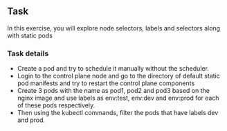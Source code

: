 ## Task 

In this exercise, you will explore node selectors, labels and selectors along with static pods


### Task details
- Create a pod and try to schedule it manually without the scheduler.
- Login to the control plane node and go to the directory of default static pod manifests and try to restart the control plane components
- Create 3 pods with the name as pod1, pod2 and pod3 based on the nginx image and use labels as env:test, env:dev and env:prod for each of these pods respectively.
- Then using the kubectl commands, filter the pods that have labels dev and prod.

